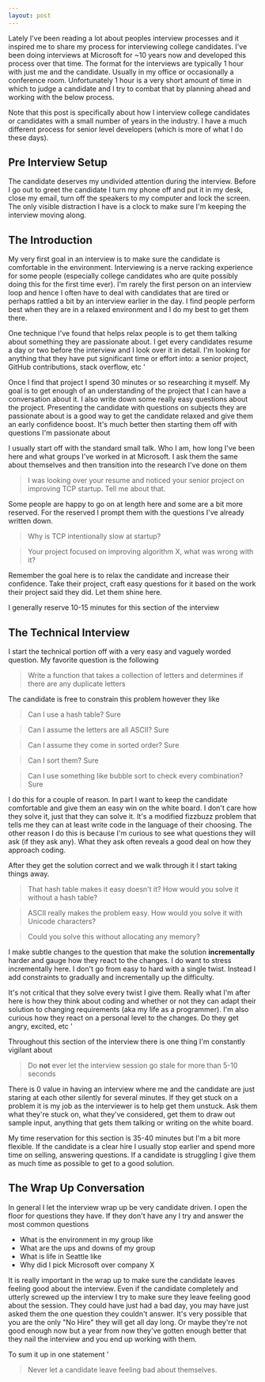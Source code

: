```yaml
---
layout: post
---
```

Lately I've been reading a lot about peoples interview processes and it
inspired me to share my process for interviewing college candidates.  I've
been doing interviews at Microsoft for ~10 years now and developed this
process over that time.  The format for the interviews are typically 1 hour
with just me and the candidate.  Usually in my office or occasionally a
conference room.  Unfortunately 1 hour is a very short amount of time in which
to judge a candidate and I try to combat that by planning ahead and working
with the below process.

Note that this post is specifically about how I interview college candidates
or candidates with a small number of years in the industry.  I have a much
different process for senior level developers (which is more of what I do
these days).

## Pre Interview Setup

The candidate deserves my undivided attention during the interview.  Before I
go out to greet the candidate I turn my phone off and put it in my desk, close
my email, turn off the speakers to my computer and lock the screen.  The only
visible distraction I have is a clock to make sure I'm keeping the interview
moving along.

## The Introduction

My very first goal in an interview is to make sure the candidate is
comfortable in the environment. Interviewing is a nerve racking experience for
some people (especially college candidates who are quite possibly doing this
for the first time ever).  I'm rarely the first person on an interview loop
and hence I often have to deal with candidates that are tired or perhaps
rattled a bit by an interview earlier in the day.  I find people perform best
when they are in a relaxed environment and I do my best to get them there.

One technique I've found that helps relax people is to get them talking about
something they are passionate about.  I get every candidates resume a day or
two before the interview and I look over it in detail.  I'm looking for
anything that they have put significant time or effort into: a senior project,
GitHub contributions, stack overflow, etc '

Once I find that project I spend 30 minutes or so researching it myself.  My
goal is to get enough of an understanding of the project that I can have a
conversation about it.  I also write down some really easy questions about the
project.  Presenting the candidate with questions on subjects they are
passionate about is a good way to get the candidate relaxed and give them an
early confidence boost.  It's much better then starting them off with
questions I'm passionate about

I usually start off with the standard small talk.  Who I am, how long I've
been here and what groups I've worked in at Microsoft.  I ask them the same
about themselves and then transition into the research I've done on them

> I was looking over your resume and noticed your senior project on improving
TCP startup.  Tell me about that.

Some people are happy to go on at length here and some are a bit more
reserved.  For the reserved I prompt them with the questions I've already
written down.

> Why is TCP intentionally slow at startup?

>

> Your project focused on improving algorithm X, what was wrong with it?

Remember the goal here is to relax the candidate and increase their
confidence.  Take their project, craft easy questions for it based on the work
their project said they did.  Let them shine here.

I generally reserve 10-15 minutes for this section of the interview

## The Technical Interview

I start the technical portion off with a very easy and vaguely worded
question.  My favorite question is the following

> Write a function that takes a collection of letters and determines if there
are any duplicate letters

The candidate is free to constrain this problem however they like

> Can I use a hash table?  Sure

>

> Can I assume the letters are all ASCII? Sure

>

> Can I assume they come in sorted order? Sure

>

> Can I sort them? Sure

>

> Can I use something like bubble sort to check every combination? Sure

I do this for a couple of reason.  In part I want to keep the candidate
comfortable and give them an easy win on the white board.  I don't care how
they solve it, just that they can solve it.  It's a modified fizzbuzz problem
that tells me they can at least write code in the language of their choosing.
The other reason I do this is because I'm curious to see what questions they
will ask (if they ask any).  What they ask often reveals a good deal on how
they approach coding.

After they get the solution correct and we walk through it I start taking
things away.

> That hash table makes it easy doesn't it?  How would you solve it without a
hash table?

>

> ASCII really makes the problem easy.  How would you solve it with Unicode
characters?

>

> Could you solve this without allocating any memory?

I make subtle changes to the question that make the solution **incrementally**
harder and gauge how they react to the changes.  I do want to stress
incrementally here.  I don't go from easy to hard with a single twist.
Instead I add constraints to gradually and incrementally up the difficulty.

It's not critical that they solve every twist I give them.  Really what I'm
after here is how they think about coding and whether or not they can adapt
their solution to changing requirements (aka my life as a programmer).  I'm
also curious how they react on a personal level to the changes.  Do they get
angry, excited, etc '

Throughout this section of the interview there is one thing I'm constantly
vigilant about

> Do **not** ever let the interview session go stale for more than 5-10
seconds

There is 0 value in having an interview where me and the candidate are just
staring at each other silently for several minutes.  If they get stuck on a
problem it is my job as the interviewer is to help get them unstuck.  Ask them
what they're stuck on, what they've considered, get them to draw out sample
input, anything that gets them talking or writing on the white board.

My time reservation for this section is 35-40 minutes but I'm a bit more
flexible.  If the candidate is a clear hire I usually stop earlier and spend
more time on selling, answering questions.  If a candidate is struggling I
give them as much time as possible to get to a good solution.

## The Wrap Up Conversation

In general I let the interview wrap up be very candidate driven.  I open the
floor for questions they have.  If they don't have any I try and answer the
most common questions

  * What is the environment in my group like
  * What are the ups and downs of my group
  * What is life in Seattle like
  * Why did I pick Microsoft over company X

It is really important in the wrap up to make sure the candidate leaves
feeling good about the interview.  Even if the candidate completely and
utterly screwed up the interview I try to make sure they leave feeling good
about the session.  They could have just had a bad day, you may have just
asked them the one question they couldn't answer.  It's very possible that you
are the only "No Hire" they will get all day long.  Or maybe they're not good
enough now but a year from now they've gotten enough better that they nail the
interview and you end up working with them.

To sum it up in one statement '

> Never let a candidate leave feeling bad about themselves.

